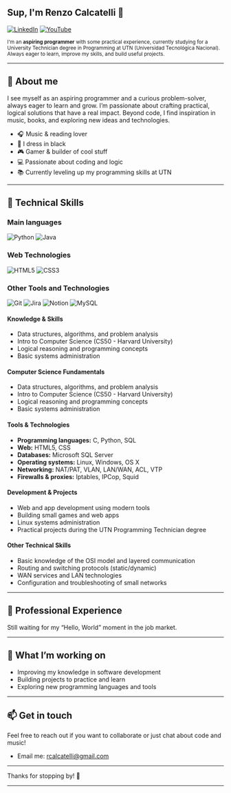 ## Sup, I'm Renzo Calcatelli 👋
[![LinkedIn](https://img.shields.io/badge/LinkedIn-Profile-blue?logo=linkedin&style=for-the-badge)](https://www.linkedin.com/in/renzo-calcatelli-a90682277/)
[![YouTube](https://img.shields.io/badge/YouTube-rcalcatelli-red?logo=youtube&style=for-the-badge)](https://www.youtube.com/@rcalcatelli)


<p align="left">
  <small>
    I'm an <b>aspiring programmer</b> with some practical experience, currently studying for a University Technician degree in Programming at UTN (Universidad Tecnológica Nacional). Always eager to learn, improve my skills, and build useful projects.
  </small>
</p>



---

## 🚀 About me

I see myself as an aspiring programmer and a curious problem-solver, always eager to learn and grow.
I’m passionate about crafting practical, logical solutions that have a real impact.
Beyond code, I find inspiration in music, books, and exploring new ideas and technologies.

- 🎧 Music & reading lover  
- 🖤 I dress in black  
- 🎮 Gamer & builder of cool stuff  
- 💻 Passionate about coding and logic  
- 📚 Currently leveling up my programming skills at UTN
---
## 🔧 Technical Skills
### Main languages
![Python](https://camo.githubusercontent.com/881f92421018bad3d499e11e36f02d932b24550e8c0ba11a4acd37d880526095/68747470733a2f2f696d672e736869656c64732e696f2f62616467652f507974686f6e2d3337373641423f7374796c653d666c6174266c6f676f3d707974686f6e266c6f676f436f6c6f723d7768697465)
![Java](https://img.shields.io/badge/Java-ED8B00?style=flat&logo=openjdk&logoColor=white)
### Web Technologies
![HTML5](https://camo.githubusercontent.com/73fecef5a0d9593022477e8bf54d43ea677d7916430bd4c3baf689095a6c0fef/68747470733a2f2f696d672e736869656c64732e696f2f62616467652f48544d4c352d4533344632363f7374796c653d666c6174266c6f676f3d68746d6c35266c6f676f436f6c6f723d7768697465)
![CSS3](https://camo.githubusercontent.com/7ea6e682bdd9667f12bfbc573a90ab7c07256af379aa15bd3bc0bbc7c742f40d/68747470733a2f2f696d672e736869656c64732e696f2f62616467652f435353332d3135373242363f7374796c653d666c6174266c6f676f3d63737333)

### Other Tools and Technologies
![Git](https://img.shields.io/badge/Git-F05032?style=flat&logo=git&logoColor=white)
![Jira](https://img.shields.io/badge/Jira-%230A0FFF.svg?style=flat&logo=jira&logoColor=white)
![Notion](https://img.shields.io/badge/Notion-%23000000.svg?style=flat&logo=notion&logoColor=white)
![MySQL](https://img.shields.io/badge/MySQL-4479A1?style=flat&logo=mysql&logoColor=white)


#### **Knowledge & Skills**
- Data structures, algorithms, and problem analysis
- Intro to Computer Science (CS50 - Harvard University)
- Logical reasoning and programming concepts
- Basic systems administration
 
#### **Computer Science Fundamentals**
- Data structures, algorithms, and problem analysis
- Intro to Computer Science (CS50 - Harvard University)
- Logical reasoning and programming concepts
- Basic systems administration

#### **Tools & Technologies**
- **Programming languages:** C, Python, SQL
- **Web:** HTML5, CSS
- **Databases:** Microsoft SQL Server
- **Operating systems:** Linux, Windows, OS X
- **Networking:** NAT/PAT, VLAN, LAN/WAN, ACL, VTP
- **Firewalls & proxies:** Iptables, IPCop, Squid

#### **Development & Projects**
- Web and app development using modern tools
- Building small games and web apps
- Linux systems administration
- Practical projects during the UTN Programming Technician degree

#### **Other Technical Skills**
- Basic knowledge of the OSI model and layered communication
- Routing and switching protocols (static/dynamic)
- WAN services and LAN technologies
- Configuration and troubleshooting of small networks

---

## 💼 Professional Experience
Still waiting for my “Hello, World” moment in the job market.

---

## 🎯 What I’m working on

- Improving my knowledge in software development  
- Building projects to practice and learn  
- Exploring new programming languages and tools

---

## 📫 Get in touch

Feel free to reach out if you want to collaborate or just chat about code and music!

- Email me: [rcalcatelli@gmail.com](mailto:rcalcatelli@gmail.com)


---

Thanks for stopping by! 🚀

---
